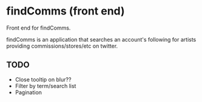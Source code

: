 # findComms (front end)

Front end for findComms.

findComms is an application that searches an account's following for artists providing commissions/stores/etc on twitter.

## TODO

- Close tooltip on blur??
- Filter by term/search list
- Pagination
